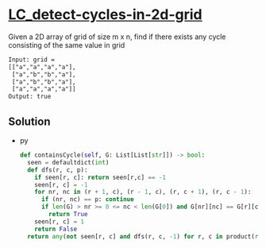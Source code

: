 # [LC_detect-cycles-in-2d-grid](https://leetcode.com/problems/detect-cycles-in-2d-grid)

Given a 2D array of grid of size m x n, find if there exists any cycle consisting of the same value in grid

```txt
Input: grid =
[["a","a","a","a"],
 ["a","b","b","a"],
 ["a","b","b","a"],
 ["a","a","a","a"]]
Output: true
```

## Solution

* py

  ```py
  def containsCycle(self, G: List[List[str]]) -> bool:
    seen = defaultdict(int)
    def dfs(r, c, p):
      if seen[r, c]: return seen[r,c] == -1
      seen[r, c] = -1
      for nr, nc in (r + 1, c), (r - 1, c), (r, c + 1), (r, c - 1):
        if (nr, nc) == p: continue
        if len(G) > nr >= 0 <= nc < len(G[0]) and G[nr][nc] == G[r][c] and dfs(nr, nc, (r, c)):
          return True
      seen[r, c] = 1
      return False
    return any(not seen[r, c] and dfs(r, c, -1) for r, c in product(range(len(G)), range(len(G[0]))))
  ```
